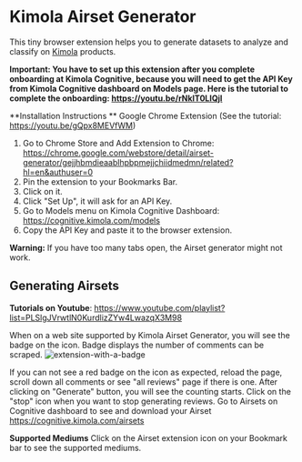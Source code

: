 # Kimola Airset Generator
This tiny browser extension helps you to generate datasets to analyze and classify on [Kimola](https://kimola.com/) products.

**Important: You have to set up this extension after you complete onboarding at Kimola Cognitive, because you will need to get the API Key from Kimola Cognitive dashboard on Models page. Here is the tutorial to complete the onboarding: https://youtu.be/rNkIT0LIQjI**
 
**Installation Instructions
**
Google Chrome Extension (See the tutorial: https://youtu.be/gQpx8MEVfWM)
1. Go to Chrome Store and Add Extension to Chrome: https://chrome.google.com/webstore/detail/airset-generator/gejjhbmdieaablhpbpmejjchiidmedmn/related?hl=en&authuser=0
2. Pin the extension to your Bookmarks Bar. 
3. Click on it. 
4. Click "Set Up", it will ask for an API Key.
5. Go to Models menu on Kimola Cognitive Dashboard: https://cognitive.kimola.com/models
6. Copy the API Key and paste it to the browser extension.

**Warning:** 
If you have too many tabs open, the Airset generator might not work.

## Generating Airsets 
**Tutorials on Youtube**: https://www.youtube.com/playlist?list=PLSlgJVrwtlN0KurdlizZYw4LwazqX3M98

When on a web site supported by Kimola Airset Generator, you will see the badge on the icon. Badge displays the number of comments can be scraped.
![extension-with-a-badge](https://user-images.githubusercontent.com/2235594/179510551-d1f4203e-8106-413f-92af-6b368f0fbb5a.png)

If you can not see a red badge on the icon as expected, reload the page, scroll down all comments or see "all reviews" page if there is one. 
After clicking on "Generate" button, you will see the counting starts. Click on the "stop" icon when you want to stop generating reviews.
Go to Airsets on Cognitive dashboard to see and download your Airset https://cognitive.kimola.com/airsets

**Supported Mediums**
Click on the Airset extension icon on your Bookmark bar to see the supported mediums.
